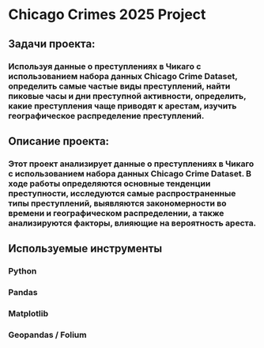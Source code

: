 # Chicago Crimes 2025 Project

## Задачи проекта: 
### Используя данные о преступлениях в Чикаго с использованием набора данных Chicago Crime Dataset, определить самые частые виды преступлений, найти пиковые часы и дни преступной активности, определить, какие преступления чаще приводят к арестам, изучить географическое распределение преступлений.

## Описание проекта:
### Этот проект анализирует данные о преступлениях в Чикаго с использованием набора данных Chicago Crime Dataset. В ходе работы определяются основные тенденции преступности, исследуются самые распространенные типы преступлений, выявляются закономерности во времени и географическом распределении, а также анализируются факторы, влияющие на вероятность ареста.

## Используемые инструменты
### Python 
### Pandas 
### Matplotlib
### Geopandas / Folium 